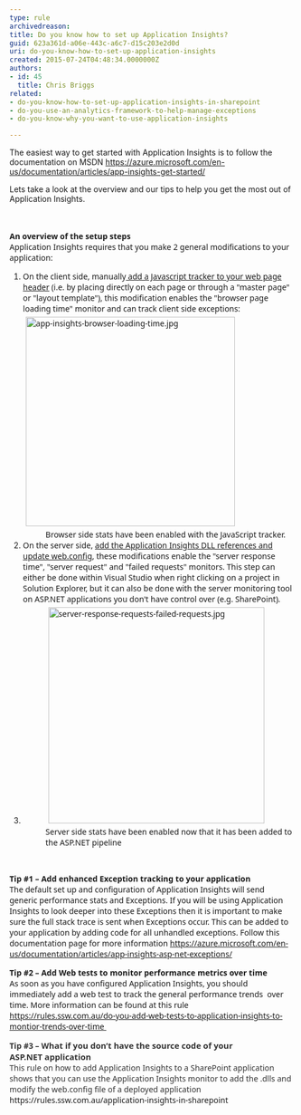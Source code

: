 ```yaml
---
type: rule
archivedreason: 
title: Do you know how to set up Application Insights?
guid: 623a361d-a06e-443c-a6c7-d15c203e2d0d
uri: do-you-know-how-to-set-up-application-insights
created: 2015-07-24T04:48:34.0000000Z
authors:
- id: 45
  title: Chris Briggs
related:
- do-you-know-how-to-set-up-application-insights-in-sharepoint
- do-you-use-an-analytics-framework-to-help-manage-exceptions
- do-you-know-why-you-want-to-use-application-insights

---
```



<p class="ssw15-rteElement-P">​The easiest way to get started with Application Insights is to follow the documentation on MSDN <a href="https&#58;//azure.microsoft.com/en-us/documentation/articles/app-insights-get-started/">https&#58;//azure.microsoft.com/en-us/documentation/articles/app-insights-get-started/</a>&#160;</p><p class="ssw15-rteElement-P">Lets take a look at the overview and our tips to&#160;help you get the most out of Application Insights.</p>
<br><excerpt class='endintro'></excerpt><br>
<div><strong style="font-family&#58;'segoe ui';">An overview of the setup steps</strong></div><span style="font-family&#58;'segoe ui';">Application Insights requires that you make 2 general modifications to your application&#58;</span><ol><li><span style="font-family&#58;'segoe ui';">On the client side, manually<a href="https&#58;//azure.microsoft.com/en-us/documentation/articles/app-insights-javascript/"> add a Javascript tracker to your web page header</a>&#160;(i.e. by ​placing directly on each page or&#160;through a &quot;master page&quot; or &quot;layout template&quot;), this modification&#160;enables the &quot;browser page loading time&quot; monitor and can track client side exceptions&#58;</span><br style="font-family&#58;'segoe ui';"><img alt="app-insights-browser-loading-time.jpg" src="/PublishingImages/app-insights-browser-loading-time.jpg" style="margin&#58;5px;width&#58;370px;font-family&#58;'segoe ui';" /><dd class="ssw15-rteElement-FigureNormal"><span style="font-family&#58;'segoe ui';"> Browser side stats have been enabled with the JavaScript tracker.</span></dd></li><li><span style="font-family&#58;'segoe ui';">On the server side, <a href="https&#58;//azure.microsoft.com/en-us/documentation/articles/app-insights-start-monitoring-app-health-usage/">add the Application Insights DLL references and update web.config​</a>, these modifications enable&#160;the &quot;server response time&quot;, &quot;server request&quot; and &quot;failed requests&quot; monitors.&#160;</span><span style="font-family&#58;'segoe ui';">This step can either be done within Visual Studio when right clicking on a project in Solution Explorer, but it can also be done with the server monitoring tool on&#160;ASP.NET applications you don't have control over (e.g. SharePoint).</span></li><li><dd class="ssw15-rteElement-FigureNormal"><span style="font-family&#58;'segoe ui';"><img alt="server-response-requests-failed-requests.jpg" src="/PublishingImages/server-response-requests-failed-requests.jpg" style="margin&#58;5px;width&#58;382px;" />&#160;&#160;<br>Server side&#160;stats have been enabled now that it has been added to the ASP.NET pipeline <br></span></dd></li></ol><div><br style="font-family&#58;'segoe ui';"></div><p><span style="font-family&#58;'segoe ui';">
   </span><strong style="font-family&#58;'segoe ui';">Tip #1&#160;– Add enhanced Exception tracking to your application</strong><br style="font-family&#58;'segoe ui';"><span style="font-family&#58;'segoe ui';">The&#160;default set up and configuration of Application Insights will send generic performance stats and Exceptions. If you will be using Application Insights to look&#160;deeper into these&#160;Exceptions then it is important to make sure the full stack trace is sent when Exceptions occur. This can be added to your application by adding code for all unhandled exceptions. Follow this documentation page for more information </span><a href="https&#58;//azure.microsoft.com/en-us/documentation/articles/app-insights-asp-net-exceptions/"><span style="font-family&#58;'segoe ui';">https&#58;//azure.microsoft.com/en-us/documentation/articles/app-insights-asp-net-exceptions/</span></a></p><p><span style="font-family&#58;'segoe ui';">
   </span><strong style="font-family&#58;'segoe ui';">Tip #2&#160;– Add Web tests to monitor performance metrics over time<br></strong><span style="font-family&#58;'segoe ui';">As soon as you have configured Application Insights, you should immediately add a web test to track the general performance trends&#160; over time. More information can be found at this rule </span><a href="/_layouts/15/FIXUPREDIRECT.ASPX?WebId=3dfc0e07-e23a-4cbb-aac2-e778b71166a2&amp;TermSetId=07da3ddf-0924-4cd2-a6d4-a4809ae20160&amp;TermId=1ff43a84-e259-48c5-8b7a-f48433a7ec3c"><span style="font-family&#58;'segoe ui';">https&#58;//rules.ssw.com.au/do-you-add-web-tests-to-application-insights-to-montior-trends-over-time </span></a><span style="font-family&#58;'segoe ui';">​​</span></p><p><span style="color&#58;#333333;"><span style="font-family&#58;'segoe ui';">
   </span><strong style="font-family&#58;'segoe ui';">Tip #3&#160;– W<span style="font-size&#58;11pt;">hat if you don’t have the source code of your ASP.NET&#160;application</span> </strong><br style="font-family&#58;'segoe ui';"><span style="font-family&#58;'segoe ui';">This rule on how to add Application Insights to a SharePoint application shows that you can use the Application Insights monitor to add the .dlls and modify the web.config file of a deployed application </span><a><span style="font-family&#58;'segoe ui';">https&#58;//rules.ssw.com.au/application-insights-in-sharepoint</span></a><span style="font-family&#58;'segoe ui';">​</span></span></p>


